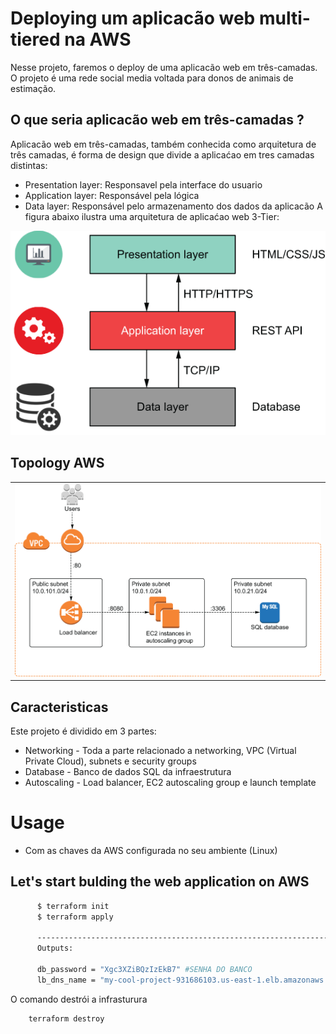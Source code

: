 # Deploying um aplicacão web multi-tiered na AWS

Nesse projeto, faremos o deploy de uma aplicacão web em três-camadas. O projeto é uma rede social media voltada para donos de animais de estimação.

## O que seria aplicacão web em três-camadas ?
Aplicacão web em três-camadas, também conhecida como arquitetura de três camadas, é forma de design que divide a aplicaćao em tres camadas distintas:
- Presentation layer: Responsavel pela interface do usuario
- Application layer: Responsável pela lógica
- Data layer: Responsável pelo armazenamento dos dados da aplicacão
A figura abaixo ilustra uma arquitetura de aplicaćao web 3-Tier:
<img src="https://github.com/kadeguilherme/multi-tiered/blob/main/architeture/3-tier.png" alt="Card-01">




## Topology AWS
<table>
  <td>
<img src="https://github.com/kadeguilherme/multi-tiered/blob/main/architeture/diagram.png" alt="Card-01">
  </td>
</table>

## Caracteristicas
Este projeto é dividido em 3 partes:
- Networking - Toda a parte relacionado a networking, VPC (Virtual Private Cloud), subnets e security groups
- Database - Banco de dados SQL da infraestrutura
- Autoscaling - Load balancer, EC2 autoscaling group e launch template


# Usage

- Com as chaves da AWS configurada no seu ambiente (Linux)

 ## Let's start bulding the web application on AWS
```bash
      $ terraform init  
      $ terraform apply
      
      -----------------------------------------------------------------------
      Outputs:

      db_password = "Xgc3XZiBQzIzEkB7" #SENHA DO BANCO
      lb_dns_name = "my-cool-project-931686103.us-east-1.elb.amazonaws.com" #DNS name do LB
  ```
  O comando destrói a infrasturura
  
  ```bash
      terraform destroy  
 ```
  
  
